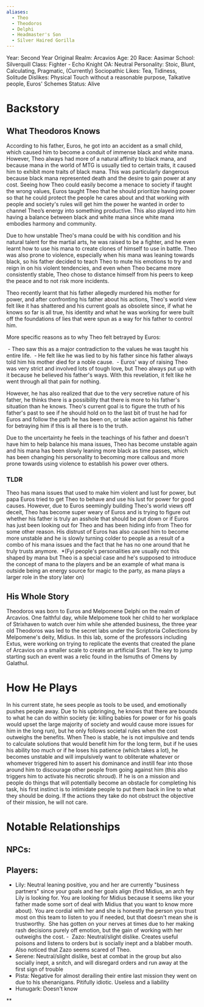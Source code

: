 ```yaml
---
aliases:
  - Theo
  - Theodoros
  - Delphi
  - Headmaster's Son
  - Silver Haired Gorilla
---
```

Year: Second Year
Original Realm: Arcavios
Age: 20
Race: Aasimar
School: Silverquill
Class: Fighter - Echo Knight
OA: Neutral
Personality: Stoic, Blunt, Calculating, Pragmatic, (Currently) Sociopathic
Likes: Tea, Tidiness, Solitude
Dislikes: Physical Touch without a reasonable purpose, Talkative people, Euros' Schemes
Status: Alive  
# Backstory
## What Theodoros Knows
According to his father, Euros, he got into an accident as a small child, which caused him to become a conduit of immense black and white mana. However, Theo always had more of a natural affinity to black mana, and because mana in the world of MTG is usually tied to certain traits, it caused him to exhibit more traits of black mana. This was particularly dangerous because black mana represented death and the desire to gain power at any cost. Seeing how Theo could easily become a menace to society if taught the wrong values, Euros taught Theo that he should prioritize having power so that he could protect the people he cares about and that working with people and society's rules will get him the power he wanted in order to channel Theo’s energy into something productive. This also played into him having a balance between black and white mana since white mana embodies harmony and community. 

Due to how unstable Theo's mana could be with his condition and his natural talent for the martial arts, he was raised to be a fighter, and he even learnt how to use his mana to create clones of himself to use in battle. Theo was also prone to violence, especially when his mana was leaning towards black, so his father decided to teach Theo to mute his emotions to try and reign in on his violent tendencies, and even when Theo became more consistently stable, Theo chose to distance himself from his peers to keep the peace and to not risk more incidents.

Theo recently learnt that his father allegedly murdered his mother for power, and after confronting his father about his actions, Theo's world view felt like it has shattered and his current goals as obsolete since, if what he knows so far is all true, his identity and what he was working for were built off the foundations of lies that were spun as a way for his father to control him. 

More specific reasons as to why Theo felt betrayed by Euros:

 - Theo saw this as a major contradiction to the values he was taught his entire life.
 - He felt like he was lied to by his father since his father always told him his mother died for a noble cause.
 - Euros' way of raising Theo was very strict and involved lots of tough love, but Theo always put up with it because he believed his father's ways. With this revelation, it felt like he went through all that pain for nothing. 

However, he has also realized that due to the very secretive nature of his father, he thinks there is a possibility that there is more to his father's situation than he knows. Theo's current goal is to figure the truth of his father's past to see if he should hold on to the last bit of trust he had for Euros and follow the path he has been on, or take action against his father for betraying him if this is all there is to the truth.

Due to the uncertainty he feels in the teachings of his father and doesn't have him to help balance his mana issues, Theo has become unstable again and his mana has been slowly leaning more black as time passes, which has been changing his personality to becoming more callous and more prone towards using violence to establish his power over others. 

### TLDR
Theo has mana issues that used to make him violent and lust for power, but papa Euros tried to get Theo to behave and use his lust for power for good causes. However, due to Euros seemingly building Theo's world views off deceit, Theo has become super weary of Euros and is trying to figure out whether his father is truly an asshole that should be put down or if Euros has just been looking out for Theo and has been hiding info from Theo for some other reason. His distrust of Euros has also caused him to become more unstable and he is slowly turning colder to people as a result of a combo of his mana issues and the fact that he has no one around that he truly trusts anymore. 
*(Fyi people's personalities are usually not this shaped by mana but Theo is a special case and he's supposed to introduce the concept of mana to the players and be an example of what mana is outside being an energy source for magic to the party, as mana plays a larger role in the story later on) 

## His Whole Story
Theodoros was born to Euros and Melpomene Delphi on the realm of Arcavios. One faithful day, while Melpomene took her child to her workplace of Strixhaven to watch over him while she attended business, the three year old Theodoros was led to the secret labs under the Scriptoria Collections by Melpomene's deity, Midius. In this lab, some of the professors including Extus, were working on trying to replicate the events that created the plane of Arcavios on a smaller scale to create an artificial Snarl. The key to jump starting such an event was a relic found in the Ismuths of Omens by Galathul.
# How He Plays  
In his current state, he sees people as tools to be used, and emotionally pushes people away. Due to his upbringing, he knows that there are bounds to what he can do within society (ie: killing babies for power or for his goals would upset the large majority of society and would cause more issues for him in the long run), but he only follows societal rules when the cost outweighs the benefits. When Theo is stable, he is not impulsive and tends to calculate solutions that would benefit him for the long term, but if he uses his ability too much or if he loses his patience (which takes a lot), he becomes unstable and will impulsively want to obliterate whatever or whomever triggered him to assert his dominance and instill fear into those around him to discourage other people from going against him (this also triggers him to activate his necrotic shroud). If he is on a mission and people do things that will potentially become an obstacle for completing his task, his first instinct is to intimidate people to put them back in line to what they should be doing. If the actions they take do not obstruct the objective of their mission, he will not care.

# Notable Relationships

## NPCs: 
## Players: 
- Lily: Neutral leaning positive, you and her are currently "business partners" since your goals and her goals align (find Midius, an arch fey Lily is looking for. You are looking for Midius because it seems like your father made some sort of deal with Midius that you want to know more about). You are cordial with her and she is honestly the person you trust most on this team to listen to you if needed, but that doesn't mean she is trustworthy.  She has gotten on your nerves at times due to her making rash decisions purely off emotion, but the gain of working with her outweighs the cost.
-  Zazo: Neutral/slight dislike. Creates useful poisons and listens to orders but is socially inept and a blabber mouth. Also noticed that Zazo seems scared of Theo. 
- Serene: Neutral/slight dislike, best at combat in the group but also socially inept, a snitch, and will disregard orders and run away at the first sign of trouble
- Pista: Negative for almost derailing their entire last mission they went on due to his shenanigans. Pitifully idiotic. Useless and a liability
- Hunugark: Doesn't know

**